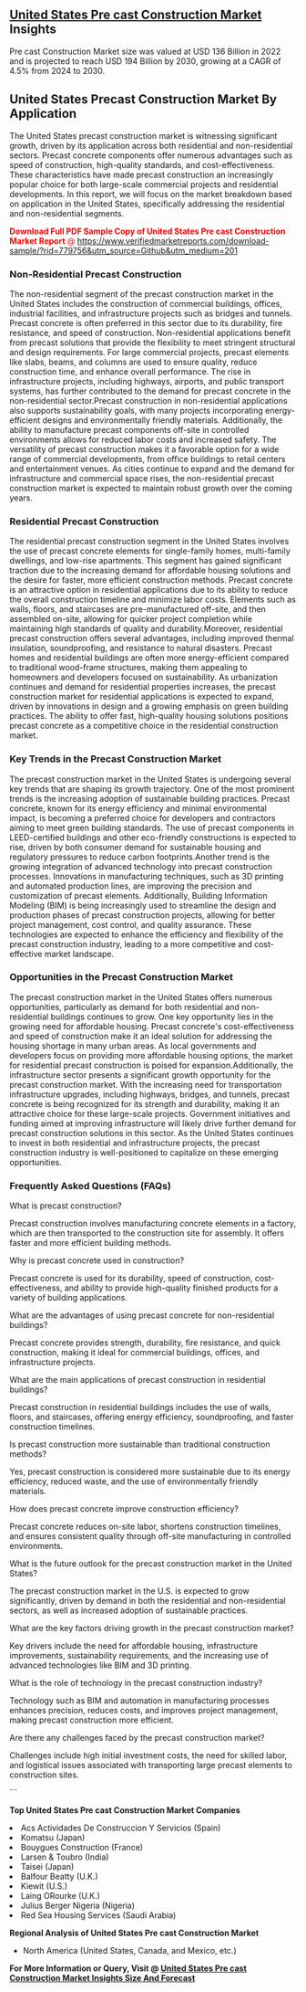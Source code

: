 <h2><a href="https://www.verifiedmarketreports.com/download-sample/?rid=779756&amp;utm_source=Github&amp;utm_medium=201" target="_blank">United States Pre cast Construction Market</a> Insights</h2><p>Pre cast Construction Market size was valued at USD 136 Billion in 2022 and is projected to reach USD 194 Billion by 2030, growing at a CAGR of 4.5% from 2024 to 2030.</p><p><h2>United States Precast Construction Market By Application</h2>The United States precast construction market is witnessing significant growth, driven by its application across both residential and non-residential sectors. Precast concrete components offer numerous advantages such as speed of construction, high-quality standards, and cost-effectiveness. These characteristics have made precast construction an increasingly popular choice for both large-scale commercial projects and residential developments. In this report, we will focus on the market breakdown based on application in the United States, specifically addressing the residential and non-residential segments. <p><span class=""><span style="color: #ff0000;"><strong>Download Full PDF Sample Copy of United States Pre cast Construction Market Report</strong> @ </span><a href="https://www.verifiedmarketreports.com/download-sample/?rid=779756&amp;utm_source=Github&amp;utm_medium=201" target="_blank">https://www.verifiedmarketreports.com/download-sample/?rid=779756&amp;utm_source=Github&amp;utm_medium=201</a></span></p><h3>Non-Residential Precast Construction</h3>The non-residential segment of the precast construction market in the United States includes the construction of commercial buildings, offices, industrial facilities, and infrastructure projects such as bridges and tunnels. Precast concrete is often preferred in this sector due to its durability, fire resistance, and speed of construction. Non-residential applications benefit from precast solutions that provide the flexibility to meet stringent structural and design requirements. For large commercial projects, precast elements like slabs, beams, and columns are used to ensure quality, reduce construction time, and enhance overall performance. The rise in infrastructure projects, including highways, airports, and public transport systems, has further contributed to the demand for precast concrete in the non-residential sector.Precast construction in non-residential applications also supports sustainability goals, with many projects incorporating energy-efficient designs and environmentally friendly materials. Additionally, the ability to manufacture precast components off-site in controlled environments allows for reduced labor costs and increased safety. The versatility of precast construction makes it a favorable option for a wide range of commercial developments, from office buildings to retail centers and entertainment venues. As cities continue to expand and the demand for infrastructure and commercial space rises, the non-residential precast construction market is expected to maintain robust growth over the coming years.<h3>Residential Precast Construction</h3>The residential precast construction segment in the United States involves the use of precast concrete elements for single-family homes, multi-family dwellings, and low-rise apartments. This segment has gained significant traction due to the increasing demand for affordable housing solutions and the desire for faster, more efficient construction methods. Precast concrete is an attractive option in residential applications due to its ability to reduce the overall construction timeline and minimize labor costs. Elements such as walls, floors, and staircases are pre-manufactured off-site, and then assembled on-site, allowing for quicker project completion while maintaining high standards of quality and durability.Moreover, residential precast construction offers several advantages, including improved thermal insulation, soundproofing, and resistance to natural disasters. Precast homes and residential buildings are often more energy-efficient compared to traditional wood-frame structures, making them appealing to homeowners and developers focused on sustainability. As urbanization continues and demand for residential properties increases, the precast construction market for residential applications is expected to expand, driven by innovations in design and a growing emphasis on green building practices. The ability to offer fast, high-quality housing solutions positions precast concrete as a competitive choice in the residential construction market.<h3>Key Trends in the Precast Construction Market</h3>The precast construction market in the United States is undergoing several key trends that are shaping its growth trajectory. One of the most prominent trends is the increasing adoption of sustainable building practices. Precast concrete, known for its energy efficiency and minimal environmental impact, is becoming a preferred choice for developers and contractors aiming to meet green building standards. The use of precast components in LEED-certified buildings and other eco-friendly constructions is expected to rise, driven by both consumer demand for sustainable housing and regulatory pressures to reduce carbon footprints.Another trend is the growing integration of advanced technology into precast construction processes. Innovations in manufacturing techniques, such as 3D printing and automated production lines, are improving the precision and customization of precast elements. Additionally, Building Information Modeling (BIM) is being increasingly used to streamline the design and production phases of precast construction projects, allowing for better project management, cost control, and quality assurance. These technologies are expected to enhance the efficiency and flexibility of the precast construction industry, leading to a more competitive and cost-effective market landscape.<h3>Opportunities in the Precast Construction Market</h3>The precast construction market in the United States offers numerous opportunities, particularly as demand for both residential and non-residential buildings continues to grow. One key opportunity lies in the growing need for affordable housing. Precast concrete's cost-effectiveness and speed of construction make it an ideal solution for addressing the housing shortage in many urban areas. As local governments and developers focus on providing more affordable housing options, the market for residential precast construction is poised for expansion.Additionally, the infrastructure sector presents a significant growth opportunity for the precast construction market. With the increasing need for transportation infrastructure upgrades, including highways, bridges, and tunnels, precast concrete is being recognized for its strength and durability, making it an attractive choice for these large-scale projects. Government initiatives and funding aimed at improving infrastructure will likely drive further demand for precast construction solutions in this sector. As the United States continues to invest in both residential and infrastructure projects, the precast construction industry is well-positioned to capitalize on these emerging opportunities.<h3>Frequently Asked Questions (FAQs)</h3><p>What is precast construction?</p><p>Precast construction involves manufacturing concrete elements in a factory, which are then transported to the construction site for assembly. It offers faster and more efficient building methods.</p><p>Why is precast concrete used in construction?</p><p>Precast concrete is used for its durability, speed of construction, cost-effectiveness, and ability to provide high-quality finished products for a variety of building applications.</p><p>What are the advantages of using precast concrete for non-residential buildings?</p><p>Precast concrete provides strength, durability, fire resistance, and quick construction, making it ideal for commercial buildings, offices, and infrastructure projects.</p><p>What are the main applications of precast construction in residential buildings?</p><p>Precast construction in residential buildings includes the use of walls, floors, and staircases, offering energy efficiency, soundproofing, and faster construction timelines.</p><p>Is precast construction more sustainable than traditional construction methods?</p><p>Yes, precast construction is considered more sustainable due to its energy efficiency, reduced waste, and the use of environmentally friendly materials.</p><p>How does precast concrete improve construction efficiency?</p><p>Precast concrete reduces on-site labor, shortens construction timelines, and ensures consistent quality through off-site manufacturing in controlled environments.</p><p>What is the future outlook for the precast construction market in the United States?</p><p>The precast construction market in the U.S. is expected to grow significantly, driven by demand in both the residential and non-residential sectors, as well as increased adoption of sustainable practices.</p><p>What are the key factors driving growth in the precast construction market?</p><p>Key drivers include the need for affordable housing, infrastructure improvements, sustainability requirements, and the increasing use of advanced technologies like BIM and 3D printing.</p><p>What is the role of technology in the precast construction industry?</p><p>Technology such as BIM and automation in manufacturing processes enhances precision, reduces costs, and improves project management, making precast construction more efficient.</p><p>Are there any challenges faced by the precast construction market?</p><p>Challenges include high initial investment costs, the need for skilled labor, and logistical issues associated with transporting large precast elements to construction sites.</p>```</p><p><strong>Top United States Pre cast Construction Market Companies</strong></p><div data-test-id=""><p><li>Acs Actividades De Construccion Y Servicios (Spain)</li><li> Komatsu (Japan)</li><li> Bouygues Construction (France)</li><li> Larsen & Toubro (India)</li><li> Taisei (Japan)</li><li> Balfour Beatty (U.K.)</li><li> Kiewit (U.S.)</li><li> Laing ORourke (U.K.)</li><li> Julius Berger Nigeria (Nigeria)</li><li> Red Sea Housing Services (Saudi Arabia)</li></p><div><strong>Regional Analysis of&nbsp;United States Pre cast Construction Market</strong></div><ul><li dir="ltr"><p dir="ltr">North America&nbsp;(United States, Canada, and Mexico, etc.)</p></li></ul><p><strong>For More Information or Query, Visit @&nbsp;</strong><strong><a href="https://www.verifiedmarketreports.com/product/pre-cast-construction-market/?utm_source=Github&amp;utm_medium=201" target="_blank">United States Pre cast Construction Market Insights Size And Forecast</a></strong></p></div>
